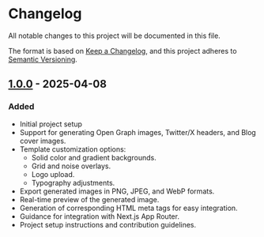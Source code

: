 # Changelog

All notable changes to this project will be documented in this file.

The format is based on [Keep a Changelog](https://keepachangelog.com/en/1.0.0/),
and this project adheres to [Semantic Versioning](https://semver.org/spec/v2.0.0.html).

## [1.0.0] - 2025-04-08

### Added

- Initial project setup
- Support for generating Open Graph images, Twitter/X headers, and Blog cover images.
- Template customization options:
  - Solid color and gradient backgrounds.
  - Grid and noise overlays.
  - Logo upload.
  - Typography adjustments.
- Export generated images in PNG, JPEG, and WebP formats.
- Real-time preview of the generated image.
- Generation of corresponding HTML meta tags for easy integration.
- Guidance for integration with Next.js App Router.
- Project setup instructions and contribution guidelines.

[1.0.0]: https://github.com/ysskrishna/og-labs/releases/tag/v1.0.0
